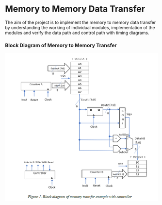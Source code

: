 # Memory to Memory Data Transfer

The aim of the project is to implement the memory to memory data transfer by understanding the working of individual modules, implementation of the modules and verify the data path and control path with timing diagrams.


### Block Diagram of Memory to Memory Transfer
<p align="center">
  <img src="https://github.com/chaitanyakasaraneni/memorytomemorytransfer/blob/master/mem2mem.PNG">
</p>
